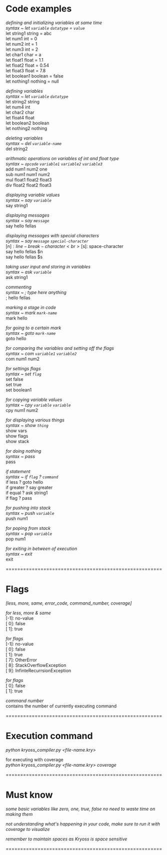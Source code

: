 
# Code examples

*defining and initializing variables at same time*<br>
*syntax ~ let `variable` `datatype` = `value`* <br>
let string1 string = abc<br>
let num1 int = 0<br>
let num2 int = 1<br>
let num3 int = 2<br>
let char1 char = a<br>
let float1 float = 1.1<br>
let float2 float = 0.54<br>
let float3 float = 7.8<br>
let boolean1 boolean = false<br>
let nothing1 nothing = null<br>

*defining variables*<br>
*syntax ~ let `variable` `datatype`*<br>
let string2 string<br>
let num4 int<br>
let char2 char<br>
let float4 float<br>
let boolean2 boolean<br>
let nothing2 nothing<br>

*deleting variables*<br>
*syntax ~ del `variable-name`*<br>
del string2<br>

*arithmatic operations on variables of int and float type*<br>
*syntax ~ `opcode` `variable1` `variable2` `variable3`*<br>
add num1 num2 one<br>
sub num1 num1 num2<br>
mul float1 float2 float3<br>
div float2 float2 float3<br>

*displaying variable values*<br>
*syntax ~ say `variable`*<br>
say string1<br>

*displaying messages*<br>
*syntax ~ say `message`*<br>
say hello fellas<br>

*displaying messages with special characters*<br>
*syntax ~ say `message` `special-character`*<br>
[$n]: line-break-character<br>
[$s]: space-character<br>
say hello fellas $n<br>
say hello fellas $s<br>

*taking user input and storing in variables*<br>
*syntax ~ ask `variable`*<br>
ask string1<br>

*commenting*<br>
*syntax ~ ; type here anything*<br>
; hello fellas<br>

*marking a stage in code*<br>
*syntax ~ mark `mark-name`*<br>
mark hello <br>

*for going to a certain mark*<br>
*syntax ~ goto `mark-name`*<br>
goto hello<br>

*for comparing the variables and setting off the flags*<br>
*syntax ~ com `variable1` `variable2`*<br>
com num1 num2<br>

*for settings flags*<br>
*syntax ~ set `flag`*<br>
set false<br>
set true<br>
set boolean1<br>

*for copying variable values*<br>
*syntax ~ cpy `variable` `variable`*<br>
cpy num1 num2<br>

*for displaying various things*<br>
*syntax ~ show `thing`*<br>
show vars<br>
show flags<br>
show stack<br>

*for doing nothing*<br>
*syntax ~ pass*<br>
pass<br>

*if statement*<br>
*syntax ~ if `flag` ? `command`*<br>
if less ? goto hello<br>
if greater ? say greater<br>
if equal ? ask string1<br>
if flag ? pass<br>

*for pushing into stack*<br>
*syntax ~ push `variable`*<br>
push num1<br>

*for poping from stack*<br>
*syntax ~ pop `variable`*<br>
pop num1<br>

*for exiting in between of execution*<br>
*syntax ~ exit*<br>
exit<br>

======================================================

# Flags

*[less, more, same, error_code, command_number, coverage]*<br>

*for less, more & same*<br>
[-1]: no-value<br>
[ 0]: false<br>
[ 1]: true<br>

*for flags*<br>
[-1]: no-value<br>
[ 0]: false<br>
[ 1]: true<br>
[ 7]: OtherError<br>
[ 8]: StackOverflowException<br>
[ 9]: InfinteRecurrsionException<br>

*for flags*<br>
[ 0]: false<br>
[ 1]: true<br>

*command number*<br>
contains the number of currently executing command<br>

======================================================

# Execution command

*python kryoss_compiler.py <file-name.kry>*<br>

for executing with coverage<br>
*python kryoss_compiler.py <file-name.kry> coverage*<br>

======================================================

# Must know

*some basic variables like zero, one, true, false no need to waste time on making them*<br>

*not understanding what's happening in your code, make sure to run it with coverage to visualize*<br>

*remember to maintain spaces as Kryoss is space sensitive*<br>

======================================================
